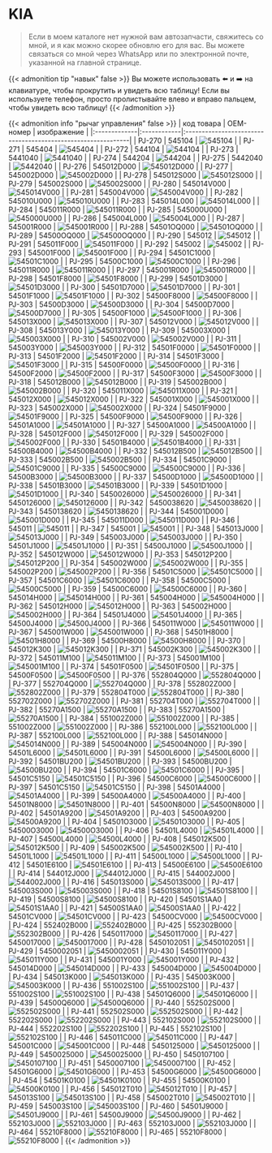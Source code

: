 # KIA

>Если в моем каталоге нет нужной вам автозапчасти, свяжитесь со мной, и я как можно скорее обновлю его для вас. Вы можете связаться со мной через WhatsApp или по электронной почте, указанной на главной странице.

{{< admonition tip "навык" false >}}
Вы можете использовать ⬅️ и ➡️ на клавиатуре, чтобы прокрутить и увидеть всю таблицу! Если вы используете телефон, просто пролистывайте влево и вправо пальцем, чтобы увидеть всю таблицу!
{{< /admonition >}}

{{< admonition info "рычаг управления" false >}}
| код товара   | OEM-номер   | изображение                                                  |
|:-------------|:------------|:-------------------------------------------------------------|
| PJ-270       | 545104      | ![545104](/images/auto-parts/KIA/545010U000.webp)         |
| PJ-271       | 545404      | ![545404](/images/auto-parts/KIA/545010U000.webp)         |
| PJ-272       | 544104      | ![544104](/images/auto-parts/KIA/545010U000.webp)         |
| PJ-273       | 5441040     | ![5441040](/images/auto-parts/KIA/545010U000.webp)       |
| PJ-274       | 544204      | ![544204](/images/auto-parts/KIA/545010U000.webp)         |
| PJ-275       | 5442040     | ![5442040](/images/auto-parts/KIA/545010U000.webp)       |
| PJ-276       | 545012D000  | ![545012D000](/images/auto-parts/KIA/545012D000.webp) |
| PJ-277       | 545002D000  | ![545002D000](/images/auto-parts/KIA/545002D000.webp) |
| PJ-278       | 545012S000  | ![545012S000](/images/auto-parts/KIA/545012S000.webp) |
| PJ-279       | 545002S000  | ![545002S000](/images/auto-parts/KIA/545002S000.webp) |
| PJ-280       | 545014V000  | ![545014V000](/images/auto-parts/KIA/545014V000.webp) |
| PJ-281       | 545004V000  | ![545004V000](/images/auto-parts/KIA/545004V000.webp) |
| PJ-282       | 545010U000  | ![545010U000](/images/auto-parts/KIA/545010U000.webp) |
| PJ-283       | 545014L000  | ![545014L000](/images/auto-parts/KIA/545014L000.webp) |
| PJ-284       | 545011R000  | ![545011R000](/images/auto-parts/KIA/545011R000.webp) |
| PJ-285       | 545000U000  | ![545000U000](/images/auto-parts/KIA/545000U000.webp) |
| PJ-286       | 545004L000  | ![545004L000](/images/auto-parts/KIA/545004L000.webp) |
| PJ-287       | 545001R000  | ![545001R000](/images/auto-parts/KIA/545001R000.webp) |
| PJ-288       | 54501OQ000  | ![54501OQ000](/images/auto-parts/KIA/54501OQ000.webp) |
| PJ-289       | 54500OQ000  | ![54500OQ000](/images/auto-parts/KIA/54500OQ000.webp) |
| PJ-290       | 545012      | ![545012](/images/auto-parts/KIA/545010U000.webp)         |
| PJ-291       | 545011F000  | ![545011F000](/images/auto-parts/KIA/545011F000.webp) |
| PJ-292       | 545002      | ![545002](/images/auto-parts/KIA/545010U000.webp)         |
| PJ-293       | 545001F000  | ![545001F000](/images/auto-parts/KIA/545001F000.webp) |
| PJ-294       | 54501C1000  | ![54501C1000](/images/auto-parts/KIA/54501C1000.webp) |
| PJ-295       | 54500C1000  | ![54500C1000](/images/auto-parts/KIA/54500C1000.webp) |
| PJ-296       | 545011R000  | ![545011R000](/images/auto-parts/KIA/545011R000.webp) |
| PJ-297       | 545001R000  | ![545001R000](/images/auto-parts/KIA/545001R000.webp) |
| PJ-298       | 54501F8000  | ![54501F8000](/images/auto-parts/KIA/54501F8000.webp) |
| PJ-299       | 54501D3000  | ![54501D3000](/images/auto-parts/KIA/54501D3000.webp) |
| PJ-300       | 54501D7000  | ![54501D7000](/images/auto-parts/KIA/54501D7000.webp) |
| PJ-301       | 54501F1000  | ![54501F1000](/images/auto-parts/KIA/54501F1000.webp) |
| PJ-302       | 54500F8000  | ![54500F8000](/images/auto-parts/KIA/54500F8000.webp) |
| PJ-303       | 54500D3000  | ![54500D3000](/images/auto-parts/KIA/54500D3000.webp) |
| PJ-304       | 54500D7000  | ![54500D7000](/images/auto-parts/KIA/54500D7000.webp) |
| PJ-305       | 54500F1000  | ![54500F1000](/images/auto-parts/KIA/54500F1000.webp) |
| PJ-306       | 545013X000  | ![545013X000](/images/auto-parts/KIA/545013X000.webp) |
| PJ-307       | 545012V000  | ![545012V000](/images/auto-parts/KIA/545012V000.webp) |
| PJ-308       | 545013Y000  | ![545013Y000](/images/auto-parts/KIA/545013Y000.webp) |
| PJ-309       | 545003X000  | ![545003X000](/images/auto-parts/KIA/545003X000.webp) |
| PJ-310       | 545002V000  | ![545002V000](/images/auto-parts/KIA/545002V000.webp) |
| PJ-311       | 545003Y000  | ![545003Y000](/images/auto-parts/KIA/545010U000.webp) |
| PJ-312       | 54501F0000  | ![54501F0000](/images/auto-parts/KIA/54501F0000.webp) |
| PJ-313       | 54501F2000  | ![54501F2000](/images/auto-parts/KIA/54501F2000.webp) |
| PJ-314       | 54501F3000  | ![54501F3000](/images/auto-parts/KIA/54501F3000.webp) |
| PJ-315       | 54500F0000  | ![54500F0000](/images/auto-parts/KIA/54500F0000.webp) |
| PJ-316       | 54500F2000  | ![54500F2000](/images/auto-parts/KIA/54500F2000.webp) |
| PJ-317       | 54500F3000  | ![54500F3000](/images/auto-parts/KIA/54500F3000.webp) |
| PJ-318       | 545012B000  | ![545012B000](/images/auto-parts/KIA/545012B000.webp) |
| PJ-319       | 545002B000  | ![545002B000](/images/auto-parts/KIA/545002B000.webp) |
| PJ-320       | 545011X000  | ![545011X000](/images/auto-parts/KIA/545011X000.webp) |
| PJ-321       | 545012X000  | ![545012X000](/images/auto-parts/KIA/545012X000.webp) |
| PJ-322       | 545001X000  | ![545001X000](/images/auto-parts/KIA/545001X000.webp) |
| PJ-323       | 545002X000  | ![545002X000](/images/auto-parts/KIA/545002X000.webp) |
| PJ-324       | 54501F9000  | ![54501F9000](/images/auto-parts/KIA/54501F9000.webp) |
| PJ-325       | 54500F9000  | ![54500F9000](/images/auto-parts/KIA/54500F9000.webp) |
| PJ-326       | 54501A1000  | ![54501A1000](/images/auto-parts/KIA/54501A1000.webp) |
| PJ-327       | 54500A1000  | ![54500A1000](/images/auto-parts/KIA/54500A1000.webp) |
| PJ-328       | 545012F000  | ![545012F000](/images/auto-parts/KIA/545012F000.webp) |
| PJ-329       | 545002F000  | ![545002F000](/images/auto-parts/KIA/545002F000.webp) |
| PJ-330       | 54501B4000  | ![54501B4000](/images/auto-parts/KIA/54501B4000.webp) |
| PJ-331       | 54500B4000  | ![54500B4000](/images/auto-parts/KIA/54500B4000.webp) |
| PJ-332       | 545012B500  | ![545012B500](/images/auto-parts/KIA/545012B500.webp) |
| PJ-333       | 545002B500  | ![545002B500](/images/auto-parts/KIA/545002B500.webp) |
| PJ-334       | 54501C9000  | ![54501C9000](/images/auto-parts/KIA/54501C9000.webp) |
| PJ-335       | 54500C9000  | ![54500C9000](/images/auto-parts/KIA/54500C9000.webp) |
| PJ-336       | 54500B3000  | ![54500B3000](/images/auto-parts/KIA/54500B3000.webp) |
| PJ-337       | 54500D1000  | ![54500D1000](/images/auto-parts/KIA/54500D1000.webp) |
| PJ-338       | 54501B3000  | ![54501B3000](/images/auto-parts/KIA/54501B3000.webp) |
| PJ-339       | 54501D1000  | ![54501D1000](/images/auto-parts/KIA/54501D1000.webp) |
| PJ-340       | 5450026000  | ![5450026000](/images/auto-parts/KIA/5450026000.webp) |
| PJ-341       | 5450126000  | ![5450126000](/images/auto-parts/KIA/5450126000.webp) |
| PJ-342       | 5450038620  | ![5450038620](/images/auto-parts/KIA/5450038620.webp) |
| PJ-343       | 5450138620  | ![5450138620](/images/auto-parts/KIA/5450138620.webp) |
| PJ-344       | 545001D000  | ![545001D000](/images/auto-parts/KIA/545001D000.webp) |
| PJ-345       | 545011D000  | ![545011D000](/images/auto-parts/KIA/545011D000.webp) |
| PJ-346       | 545011      | ![545011](/images/auto-parts/KIA/545010U000.webp)         |
| PJ-347       | 545001      | ![545001](/images/auto-parts/KIA/545010U000.webp)         |
| PJ-348       | 545013J000  | ![545013J000](/images/auto-parts/KIA/545013J000.webp) |
| PJ-349       | 545003J000  | ![545003J000](/images/auto-parts/KIA/545003J000.webp) |
| PJ-350       | 54501J1000  | ![54501J1000](/images/auto-parts/KIA/54501J1000.webp) |
| PJ-351       | 54500J1000  | ![54500J1000](/images/auto-parts/KIA/54500J1000.webp) |
| PJ-352       | 545012W000  | ![545012W000](/images/auto-parts/KIA/545012W000.webp) |
| PJ-353       | 545012P200  | ![545012P200](/images/auto-parts/KIA/545012P200.webp) |
| PJ-354       | 545002W000  | ![545002W000](/images/auto-parts/KIA/545002W000.webp) |
| PJ-355       | 545002P200  | ![545002P200](/images/auto-parts/KIA/545002P200.webp) |
| PJ-356       | 54501C5000  | ![54501C5000](/images/auto-parts/KIA/54501C5000.webp) |
| PJ-357       | 54501C6000  | ![54501C6000](/images/auto-parts/KIA/54501C6000.webp) |
| PJ-358       | 54500C5000  | ![54500C5000](/images/auto-parts/KIA/54500C5000.webp) |
| PJ-359       | 54500C6000  | ![54500C6000](/images/auto-parts/KIA/54500C6000.webp) |
| PJ-360       | 545014H000  | ![545014H000](/images/auto-parts/KIA/545014H000.webp) |
| PJ-361       | 545004H000  | ![545004H000](/images/auto-parts/KIA/545004H000.webp) |
| PJ-362       | 545012H000  | ![545012H000](/images/auto-parts/KIA/545012H000.webp) |
| PJ-363       | 545002H000  | ![545002H000](/images/auto-parts/KIA/545002H000.webp) |
| PJ-364       | 54501J4000  | ![54501J4000](/images/auto-parts/KIA/54501J4000.webp) |
| PJ-365       | 54500J4000  | ![54500J4000](/images/auto-parts/KIA/54500J4000.webp) |
| PJ-366       | 545011W000  | ![545011W000](/images/auto-parts/KIA/545011W000.webp) |
| PJ-367       | 545001W000  | ![545001W000](/images/auto-parts/KIA/545001W000.webp) |
| PJ-368       | 54501H8000  | ![54501H8000](/images/auto-parts/KIA/54501H8000.webp) |
| PJ-369       | 54500H8000  | ![54500H8000](/images/auto-parts/KIA/54500H8000.webp) |
| PJ-370       | 545012K300  | ![545012K300](/images/auto-parts/KIA/545012K300.webp) |
| PJ-371       | 545002K300  | ![545002K300](/images/auto-parts/KIA/545002K300.webp) |
| PJ-372       | 545011M100  | ![545011M100](/images/auto-parts/KIA/545011M100.webp) |
| PJ-373       | 545001M100  | ![545001M100](/images/auto-parts/KIA/545001M100.webp) |
| PJ-374       | 54501F0500  | ![54501F0500](/images/auto-parts/KIA/54501F0500.webp) |
| PJ-375       | 54500F0500  | ![54500F0500](/images/auto-parts/KIA/54500F0500.webp) |
| PJ-376       | 552804Q000  | ![552804Q000](/images/auto-parts/KIA/552804Q000.webp) |
| PJ-377       | 552704Q000  | ![552704Q000](/images/auto-parts/KIA/552704Q000.webp) |
| PJ-378       | 552802Z000  | ![552802Z000](/images/auto-parts/KIA/552802Z000.webp) |
| PJ-379       | 552804T000  | ![552804T000](/images/auto-parts/KIA/552804T000.webp) |
| PJ-380       | 552702Z000  | ![552702Z000](/images/auto-parts/KIA/552702Z000.webp) |
| PJ-381       | 552704T000  | ![552704T000](/images/auto-parts/KIA/552704T000.webp) |
| PJ-382       | 55270A1500  | ![55270A1500](/images/auto-parts/KIA/55270A1500.webp) |
| PJ-383       | 55270A1500  | ![55270A1500](/images/auto-parts/KIA/55270A1500.webp) |
| PJ-384       | 551002Z000  | ![551002Z000](/images/auto-parts/KIA/551002Z000.webp) |
| PJ-385       | 551002Z000  | ![551002Z000](/images/auto-parts/KIA/551002Z000.webp) |
| PJ-386       | 552100L000  | ![552100L000](/images/auto-parts/KIA/552100L000.webp) |
| PJ-387       | 552100L000  | ![552100L000](/images/auto-parts/KIA/552100L000.webp) |
| PJ-388       | 545014N000  | ![545014N000](/images/auto-parts/KIA/545014N000.webp) |
| PJ-389       | 545004N000  | ![545004N000](/images/auto-parts/KIA/545004N000.webp) |
| PJ-390       | 54501L6000  | ![54501L6000](/images/auto-parts/KIA/54501L6000.webp) |
| PJ-391       | 54500L6000  | ![54500L6000](/images/auto-parts/KIA/54500L6000.webp) |
| PJ-392       | 54501BU200  | ![54501BU200](/images/auto-parts/KIA/54501BU200.webp) |
| PJ-393       | 54500BU200  | ![54500BU200](/images/auto-parts/KIA/54500BU200.webp) |
| PJ-394       | 54501C6000  | ![54501C6000](/images/auto-parts/KIA/54501C6000.webp) |
| PJ-395       | 54501C5150  | ![54501C5150](/images/auto-parts/KIA/54501C5150.webp) |
| PJ-396       | 54500C6000  | ![54500C6000](/images/auto-parts/KIA/54500C6000.webp) |
| PJ-397       | 54501C5150  | ![54501C5150](/images/auto-parts/KIA/54501C5150.webp) |
| PJ-398       | 54501A4000  | ![54501A4000](/images/auto-parts/KIA/54501A4000.webp) |
| PJ-399       | 54500A4000  | ![54500A4000](/images/auto-parts/KIA/54500A4000.webp) |
| PJ-400       | 54501N8000  | ![54501N8000](/images/auto-parts/KIA/54501N8000.webp) |
| PJ-401       | 54500N8000  | ![54500N8000](/images/auto-parts/KIA/54500N8000.webp) |
| PJ-402       | 54501A9200  | ![54501A9200](/images/auto-parts/KIA/54501A9200.webp) |
| PJ-403       | 54500A9200  | ![54500A9200](/images/auto-parts/KIA/54500A9200.webp) |
| PJ-404       | 54501O3000  | ![54501O3000](/images/auto-parts/KIA/54501O3000.webp) |
| PJ-405       | 54500O3000  | ![54500O3000](/images/auto-parts/KIA/54500O3000.webp) |
| PJ-406       | 54501L4000  | ![54501L4000](/images/auto-parts/KIA/54501L4000.webp) |
| PJ-407       | 54500L4000  | ![54500L4000](/images/auto-parts/KIA/54500L4000.webp) |
| PJ-408       | 545012K500  | ![545012K500](/images/auto-parts/KIA/545012K500.webp) |
| PJ-409       | 545002K500  | ![545002K500](/images/auto-parts/KIA/545002K500.webp) |
| PJ-410       | 54501L1000  | ![54501L1000](/images/auto-parts/KIA/54501L1000.webp) |
| PJ-411       | 54500L1000  | ![54500L1000](/images/auto-parts/KIA/54500L1000.webp) |
| PJ-412       | 54501E6100  | ![54501E6100](/images/auto-parts/KIA/54501E6100.webp) |
| PJ-413       | 54500E6100  | ![54500E6100](/images/auto-parts/KIA/54500E6100.webp) |
| PJ-414       | 544012J000  | ![544012J000](/images/auto-parts/KIA/544012J000.webp) |
| PJ-415       | 544002J000  | ![544002J000](/images/auto-parts/KIA/544002J000.webp) |
| PJ-416       | 545013S000  | ![545013S000](/images/auto-parts/KIA/545013S000.webp) |
| PJ-417       | 545003S000  | ![545003S000](/images/auto-parts/KIA/545003S000.webp) |
| PJ-418       | 54501S8100  | ![54501S8100](/images/auto-parts/KIA/54501S8100.webp) |
| PJ-419       | 54500S8100  | ![54500S8100](/images/auto-parts/KIA/54500S8100.webp) |
| PJ-420       | 54501S1AA0  | ![54501S1AA0](/images/auto-parts/KIA/54501S1AA0.webp) |
| PJ-421       | 54500S1AA0  | ![54500S1AA0](/images/auto-parts/KIA/54500S1AA0.webp) |
| PJ-422       | 54501CV000  | ![54501CV000](/images/auto-parts/KIA/54501CV000.webp) |
| PJ-423       | 54500CV000  | ![54500CV000](/images/auto-parts/KIA/54500CV000.webp) |
| PJ-424       | 552402B000  | ![552402B000](/images/auto-parts/KIA/552402B000.webp) |
| PJ-425       | 552302B000  | ![552302B000](/images/auto-parts/KIA/552302B000.webp) |
| PJ-426       | 5450117000  | ![5450117000](/images/auto-parts/KIA/5450117000.webp) |
| PJ-427       | 5450017000  | ![5450017000](/images/auto-parts/KIA/5450017000.webp) |
| PJ-428       | 5450102051  | ![5450102051](/images/auto-parts/KIA/5450102051.webp) |
| PJ-429       | 5450002051  | ![5450002051](/images/auto-parts/KIA/5450002051.webp) |
| PJ-430       | 545011Y000  | ![545011Y000](/images/auto-parts/KIA/545011Y000.webp) |
| PJ-431       | 545001Y000  | ![545001Y000](/images/auto-parts/KIA/545001Y000.webp) |
| PJ-432       | 545014D000  | ![545014D000](/images/auto-parts/KIA/545014D000.webp) |
| PJ-433       | 545004D000  | ![545004D000](/images/auto-parts/KIA/545004D000.webp) |
| PJ-434       | 545013K000  | ![545013K000](/images/auto-parts/KIA/545013K000.webp) |
| PJ-435       | 545003K000  | ![545003K000](/images/auto-parts/KIA/545003K000.webp) |
| PJ-436       | 551002S100  | ![551002S100](/images/auto-parts/KIA/551002S100.webp) |
| PJ-437       | 551002S100  | ![551002S100](/images/auto-parts/KIA/551002S100.webp) |
| PJ-438       | 54501Q6000  | ![54501Q6000](/images/auto-parts/KIA/54501Q6000.webp) |
| PJ-439       | 54500Q6000  | ![54500Q6000](/images/auto-parts/KIA/54500Q6000.webp) |
| PJ-440       | 552502S000  | ![552502S000](/images/auto-parts/KIA/552502S000.webp) |
| PJ-441       | 552502S000  | ![552502S000](/images/auto-parts/KIA/552502S000.webp) |
| PJ-442       | 552202S000  | ![552202S000](/images/auto-parts/KIA/552202S000.webp) |
| PJ-443       | 552102S000  | ![552102S000](/images/auto-parts/KIA/552102S000.webp) |
| PJ-444       | 552202S100  | ![552202S100](/images/auto-parts/KIA/552202S100.webp) |
| PJ-445       | 552102S100  | ![552102S100](/images/auto-parts/KIA/552102S100.webp) |
| PJ-446       | 545011C000  | ![545011C000](/images/auto-parts/KIA/545011C000.webp) |
| PJ-447       | 545001C000  | ![545001C000](/images/auto-parts/KIA/545001C000.webp) |
| PJ-448       | 5450125000  | ![5450125000](/images/auto-parts/KIA/5450125000.webp) |
| PJ-449       | 5450025000  | ![5450025000](/images/auto-parts/KIA/5450025000.webp) |
| PJ-450       | 5450107100  | ![5450107100](/images/auto-parts/KIA/5450107100.webp) |
| PJ-451       | 5450007100  | ![5450007100](/images/auto-parts/KIA/5450007100.webp) |
| PJ-452       | 54501G6000  | ![54501G6000](/images/auto-parts/KIA/54501G6000.webp) |
| PJ-453       | 54500G6000  | ![54500G6000](/images/auto-parts/KIA/54500G6000.webp) |
| PJ-454       | 54501K0100  | ![54501K0100](/images/auto-parts/KIA/54501K0100.webp) |
| PJ-455       | 54500K0100  | ![54500K0100](/images/auto-parts/KIA/54500K0100.webp) |
| PJ-456       | 545012T010  | ![545012T010](/images/auto-parts/KIA/545012T010.webp) |
| PJ-457       | 545013S100  | ![545013S100](/images/auto-parts/KIA/545013S100.webp) |
| PJ-458       | 545002T010  | ![545002T010](/images/auto-parts/KIA/545002T010.webp) |
| PJ-459       | 545003S100  | ![545003S100](/images/auto-parts/KIA/545003S100.webp) |
| PJ-460       | 54501J9000  | ![54501J9000](/images/auto-parts/KIA/54501J9000.webp) |
| PJ-461       | 54500J9000  | ![54500J9000](/images/auto-parts/KIA/54500J9000.webp) |
| PJ-462       | 552103J000  | ![552103J000](/images/auto-parts/KIA/552103J000.webp) |
| PJ-463       | 552103J000  | ![552103J000](/images/auto-parts/KIA/552103J000.webp) |
| PJ-464       | 55210F8000  | ![55210F8000](/images/auto-parts/KIA/55210F8000.webp) |
| PJ-465       | 55210F8000  | ![55210F8000](/images/auto-parts/KIA/55210F8000.webp) |
{{< /admonition >}}
